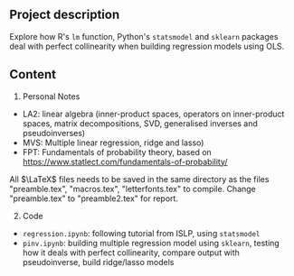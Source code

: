 Project description
- 

Explore how R's `lm` function, Python's `statsmodel` and `sklearn` packages deal with perfect collinearity when building regression models using OLS.

Content
-

1. Personal Notes

- LA2: linear algebra (inner-product spaces, operators on inner-product spaces, matrix decompositions, SVD, generalised inverses and pseudoinverses)
- MVS: Multiple linear regression, ridge and lasso)
- FPT: Fundamentals of probability theory, based on https://www.statlect.com/fundamentals-of-probability/

All $\LaTeX$ files needs to be saved in the same directory as the files "preamble.tex", "macros.tex", "letterfonts.tex" to compile. Change "preamble.tex" to "preamble2.tex" for report.

2. Code

- `regression.ipynb`: following tutorial from ISLP, using `statsmodel`
- `pinv.ipynb`: building multiple regression model using `sklearn`, testing how it deals with perfect collinearity, compare output with pseudoinverse, build ridge/lasso models


